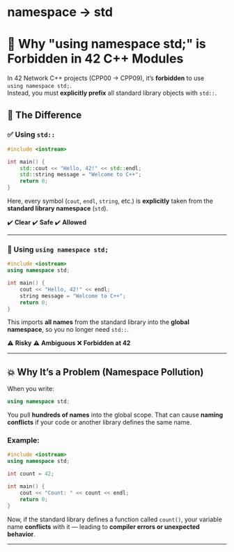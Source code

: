 # namespace -> std

# 🚫 Why "using namespace std;" is Forbidden in 42 C++ Modules

In 42 Network C++ projects (CPP00 → CPP09), it’s **forbidden** to use  
`using namespace std;`.  
Instead, you must **explicitly prefix** all standard library objects with `std::`.



## 🧩 The Difference

### ✅ Using `std::`
```cpp
#include <iostream>

int main() {
    std::cout << "Hello, 42!" << std::endl;
    std::string message = "Welcome to C++";
    return 0;
}
````

Here, every symbol (`cout`, `endl`, `string`, etc.) is **explicitly** taken from the **standard library namespace** (`std`).

✔️ **Clear**
✔️ **Safe**
✔️ **Allowed**

---

### 🚫 Using `using namespace std;`

```cpp
#include <iostream>
using namespace std;

int main() {
    cout << "Hello, 42!" << endl;
    string message = "Welcome to C++";
    return 0;
}
```

This imports **all names** from the standard library into the **global namespace**, so you no longer need `std::`.

⚠️ **Risky**
⚠️ **Ambiguous**
❌ **Forbidden at 42**

---

## 💥 Why It’s a Problem (Namespace Pollution)

When you write:

```cpp
using namespace std;
```

You pull **hundreds of names** into the global scope.
That can cause **naming conflicts** if your code or another library defines the same name.

### Example:

```cpp
#include <iostream>
using namespace std;

int count = 42;

int main() {
    cout << "Count: " << count << endl;
    return 0;
}
```

Now, if the standard library defines a function called `count()`,
your variable name **conflicts** with it — leading to **compiler errors or unexpected behavior**.

---
